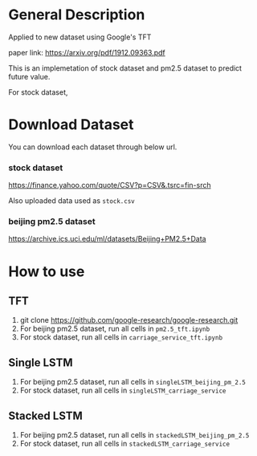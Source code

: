# General Description 
Applied to new dataset using Google's TFT

paper link: https://arxiv.org/pdf/1912.09363.pdf

This is an implemetation of stock dataset and pm2.5 dataset to predict future value.

For stock dataset, 

# Download Dataset
You can download each dataset through below url.

### stock dataset
https://finance.yahoo.com/quote/CSV?p=CSV&.tsrc=fin-srch 

Also uploaded data used as `stock.csv`

### beijing pm2.5 dataset
https://archive.ics.uci.edu/ml/datasets/Beijing+PM2.5+Data

# How to use

## TFT
1. git clone https://github.com/google-research/google-research.git
2. For beijing pm2.5 dataset, run all cells in `pm2.5_tft.ipynb`
3. For stock dataset, run all cells in `carriage_service_tft.ipynb`

## Single LSTM
1. For beijing pm2.5 dataset, run all cells in `singleLSTM_beijing_pm_2.5`
2. For stock dataset, run all cells in `singleLSTM_carriage_service`

## Stacked LSTM
1. For beijing pm2.5 dataset, run all cells in `stackedLSTM_beijing_pm_2.5`
2. For stock dataset, run all cells in `stackedLSTM_carriage_service`
